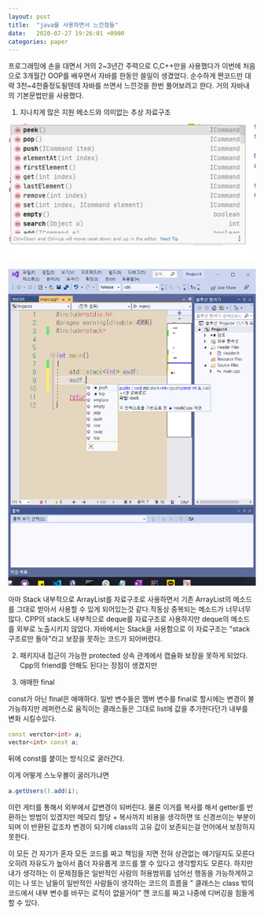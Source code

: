 ```yaml
---
layout: post
title:  "java를 사용하면서 느낀점들"
date:   2020-07-27 19:26:01 +0900
categories: paper
---
```

프로그래밍에 손을 대면서 거의 2~3년간 주력으로 C,C++만을 사용했다가 이번에 처음으로 3개월간 OOP를 배우면서 자바를 한동안 쓸일이 생겼었다. 순수하게 짠코드만 대략 3천~4천줄정도될텐데 자바를 쓰면서 느낀것을 한번 풀어보려고 한다. 거의 자바내의 기본문법만을 사용했다.

1. 지나치게 많은 지원 메소드와 의미없는 추상 자료구조

![image](/assets/img/hatejava/pic1.PNG)

![image](/assets/img/hatejava/pic2.PNG)


아마 Stack 내부적으로 ArrayList를 자료구조로 사용하면서 기존 ArrayList의 메소드를 그대로 받아서 사용할 수 있게 되어있는것 같다.작동상 중복되는 메소드가 너무너무 많다. CPP의 stack도 내부적으로 deque를 자료구조로 사용하지만 deque의 메소드를 외부로 노출시키지 않았다.
자바에서는 Stack을 사용함으로 이 자료구조는 "stack구조로만 돌아"라고 보장을 못하는 코드가 되어버렸다.

2. 패키지내 접근이 가능한 protected
상속 관계에서 캡슐화 보장을 못하게 되었다. Cpp의 friend를 안해도 된다는 장점이 생겼지만

3. 애매한 final 

const가 아닌 final은 애매하다. 
일반 변수들은 멤버 변수를 final로 할시에는 변경이 불가능하지만 레퍼런스로 움직이는 클래스들은 그대로 list에 값을 추가한다던가 내부를 변화 시킬수있다. 
```c++
const verctor<int> a;
vector<int> const a;
```
뒤에 const를 붙이는 방식으로 굴러간다.

이게 어떻게 스노우볼이 굴러가냐면
```java
a.getUsers().add(i);
```
이런 게터를 통해서 외부에서 값변경이 되버린다. 물론 이거를 복사를 해서 getter를 반환하는 방법이 있겠지만 메모리 할당 + 복사까지 비용을 생각하면 또 신경쓰이는 부분이 되며 이 반환된 값조차 변경이 되기에 class의 고유 값이 보존되는걸 언어에서 보장하지 못한다.

이 모든 건 자기가 혼자 모든 코드를 짜고 책임을 지면 전혀 상관없는 얘기일지도 모른다 오히려 자유도가 높아서 좀더 자유롭게 코드를 짤 수 있다고 생각할지도 모른다. 하지만 내가 생각하는 이 문제점들은 일반적인 사람의 허용범위를 넘어선 행동을 가능하게하고 이는 나 또는 남들이 일반적인 사람들이 생각하는 코드의 흐름을 " 클래스는 class 밖의 코드에서 내부 변수를 바꾸는 로직이 없을거야" 깬 코드를 짜고 나중에 디버깅을 힘들게 할 수 있다.